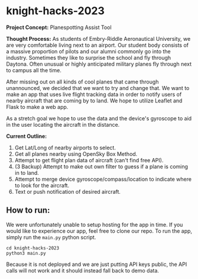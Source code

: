 # knight-hacks-2023

**Project Concept:** Planespotting Assist Tool

**Thought Process:**
As students of Embry-Riddle Aeronautical University, we are very comfortable living next to an airport. Our student body consists of a massive proportion of pilots and our alumni commonly go into the industry. Sometimes they like to surprise the school and fly through Daytona. Often unusual or highly anticipated military planes fly through next to campus all the time.

After missing out on all kinds of cool planes that came through unannounced, we decided that we want to try and change that. We want to make an app that uses live flight tracking data in order to notify users of nearby aircraft that are coming by to land. We hope to utilize Leaflet and Flask to make a web app.

As a stretch goal we hope to use the data and the device's gyroscope to aid in the user locating the aircraft in the distance.

**Current Outline:**
1. Get Lat/Long of nearby airports to select.
2. Get all planes nearby using OpenSky Box Method.
3. Attempt to get flight plan data of aircraft (can't find free API).
4. (3 Backup) Attempt to make out own filter to guess if a plane is coming in to land.
5. Attempt to merge device gyroscope/compass/location to indicate where to look for the aircraft.
6. Text or push notification of desired aircraft.

## How to run:
We were unfortunately unable to setup hosting for the app in time. If you would like to experience our app, feel free to clone our repo. To run the app, simply run the `main.py` python script.

    cd knight-hacks-2023
    python3 main.py

Because it is not deployed and we are just putting API keys public, the API calls will not work and it should instead fall back to demo data.